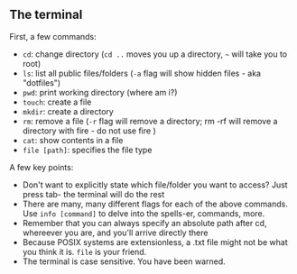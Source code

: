 ## The terminal

First, a few commands:
- `cd`: change directory (`cd ..` moves you up a directory, `~` will take you to root)
- `ls`: list all public files/folders (`-a` flag will show hidden files - aka "dotfiles")
- `pwd`: print working directory (where am i?)
- `touch`: create a file
- `mkdir`: create a directory
- `rm`: remove a file (`-r` flag will remove a directory; rm -rf will remove a directory with fire - do not use fire )
- `cat`: show contents in a file
- `file [path]`: specifies the file type

A few key points:
- Don't want to explicitly state which file/folder you want to access? Just press tab- the terminal will do the rest
- There are many, many different flags for each of the above commands. Use `info [command]` to delve into the spells-er, commands, more.
- Remember that you can always specify an absolute path after cd, whereever you are, and you'll arrive directly there
- Because POSIX systems are extensionless, a .txt file might not be what you think it is. `file` is your friend.
- The terminal is case sensitive. You have been warned.
